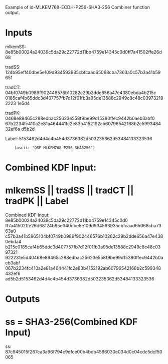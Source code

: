 Example of id-MLKEM768-ECDH-P256-SHA3-256 Combiner function output.

# Inputs
mlkemSS:
8e85b00024a24039c5da29c22772d11bb4759e14345c0d0ff7a41502ffe26d68

tradSS:
124b95eff40dbe5e109d934593935cbfcaad65068cba7363a0c57b3a41b59651

tradCT:  04bf0749b0989f902446576b10282c29b2dde656a47e4380ebda4b215c
0185caf4b65ddc3d407757fb7d12f01fb3a95de13588c2949c8c48c039732192223
1e5d4

tradPK:  0468e89465c288edbac25623e558f9be99d15380ffec9442b0aeb3abf0
67b2234fc410a2e81a464441fc2e83b4152192ab60796542168b2c599348432ef6a
d5b2d

Label:  5153462d4d4c4b454d3736382d503235362d53484133323536

        (ascii: "QSF-MLKEM768-P256-SHA3256")


# Combined KDF Input:
#  mlkemSS || tradSS || tradCT || tradPK || Label

Combined KDF Input: 8e85b00024a24039c5da29c22772d11bb4759e14345c0d0
ff7a41502ffe26d68124b95eff40dbe5e109d934593935cbfcaad65068cba7363a0
c57b3a41b5965104bf0749b0989f902446576b10282c29b2dde656a47e4380ebda4
b215c0185caf4b65ddc3d407757fb7d12f01fb3a95de13588c2949c8c48c0397321
922231e5d40468e89465c288edbac25623e558f9be99d15380ffec9442b0aeb3abf
067b2234fc410a2e81a464441fc2e83b4152192ab60796542168b2c599348432ef6
ad5b2d5153462d4d4c4b454d3736382d503235362d53484133323536


# Outputs
# ss = SHA3-256(Combined KDF Input)

ss:
87c945015f267ca3a96f794c9dfce00b4bdb4596030e034d0c04cdc5dcf50065
